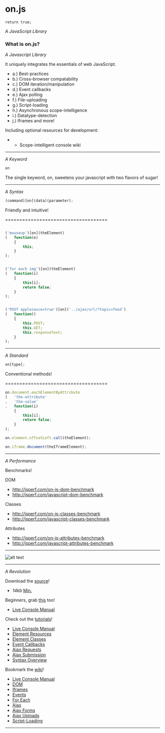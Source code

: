 on.js
====================================
    return true;

_A JavaScript Library_ 

### What is on.js?

_A Javascript Library_

It uniquely integrates 
the essentials of web JavaScript.

* a.) Best-practices
* b.) Cross-browser compatability
* c.) DOM iteration/manipulation
* d.) Event callbacks
* e.) Ajax polling
* f.) File-uploading
* g.) Script-loading
* h.) Asynchronous scope-intelligence
* i.) Datatype-detection
* j.) Iframes and more!

Including optional resources for development:

* * Scope-intelligent console wiki

***

_A Keyword_ 

```javascript
on
```

The single keyword, on, sweetens your javascript with two flavors of sugar!

***

_A Syntax_ 

```javascript
(command)[on](data)(parameter);
```

Friendly and intuitive!

====================================



```javascript

('mouseup')[on](theElement)
(   function(e)
    {   
        this;
    }
);

```

```javascript

('for each img')[on](theElement)
(   function(i)
    {   
        this[i];
        return false;
    }
);

```

```javascript

('POST applesauce=true')[on]('../ajax/url/?topic=food')
(   function()
    {   
        this.POST;
        this.GET;
        this.responseText;
    }
);

```

***

_A Standard_ 

```javascript
on[type];
```

Conventional methods!

====================================

```javascript
on.document.eachElementByAttribute
(   'the-attribute'
,   'the-value'
,   function(i)                        
    {
        this[i];                  
        return false;
    }
);
```

```javascript
on.element.offsetLeft.call(theElement);
```

```javascript
on.iframe.document(theIframeElement);
```


***

_A Performance_ 

Benchmarks!

DOM
 * http://jsperf.com/on-js-dom-benchmark
 * http://jsperf.com/javascript-dom-benchmark

Classes
 * http://jsperf.com/on-js-classes-benchmark
 * http://jsperf.com/javascript-classes-benchmark

Attributes
 * http://jsperf.com/on-js-attributes-benchmark
 * http://jsperf.com/javascript-attributes-benchmark

____________________________________

![alt text](https://raw.githubusercontent.com/clayendisk/on.js/master/benchmark/Chrome/for%20each.png "For Each Element on Document")

***

_A Revolution_

Download the [source](https://github.com/clayendisk/on.js/tree/master/script/lib/)!

 * _14kb_ [Min.](https://cdn.rawgit.com/clayendisk/on.js/master/script/lib/on.js)

Beginners, grab [this](https://cdn.rawgit.com/clayendisk/on.js/tree/master/script/opt/on.about.js) too!

 * [Live Console Manual](https://github.com/clayendisk/on.js/wiki/About)

Check out the [tutorials](https://github.com/clayendisk/on.js/tree/master/example)!

 * [Live Console Manual](https://github.com/clayendisk/on.js/blob/master/example/about.html)
 * [Element Resources](https://github.com/clayendisk/on.js/blob/master/example/node.html)
 * [Element Classes](https://github.com/clayendisk/on.js/blob/master/example/class.html)
 * [Event Callbacks](https://github.com/clayendisk/on.js/blob/master/example/event.html)
 * [Ajax Requests](https://github.com/clayendisk/on.js/blob/master/example/ajax/basic_overview.html)
 * [Ajax Submission](https://github.com/clayendisk/on.js/blob/master/example/ajax/submit.html)
 * [Syntax Overview](https://github.com/clayendisk/on.js/blob/master/example/syntax.html)

Bookmark the [wiki](https://github.com/clayendisk/on.js/wiki/)!

 * [Live Console Manual](https://github.com/clayendisk/on.js/wiki/About)
 * [DOM](https://github.com/clayendisk/on.js/wiki/DOM)
 * [Iframes](https://github.com/clayendisk/on.js/wiki/Iframes)
 * [Events](https://github.com/clayendisk/on.js/wiki/Events)
 * [For Each](https://github.com/clayendisk/on.js/wiki/For-Each)
 * [Ajax](https://github.com/clayendisk/on.js/wiki/Ajax)
 * [Ajax Forms](https://github.com/clayendisk/on.js/wiki/Ajax-Form-Submission)
 * [Ajax Uploads](https://github.com/clayendisk/on.js/wiki/Ajax-Form-File-Uploading)
 * [Script-Loading](https://github.com/clayendisk/on.js/wiki/Script-Loading)

____________________________________

